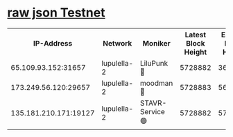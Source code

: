 [raw json Testnet](https://rpc-check.jaclalt.stavr.tech/jaclalt/rpc-jaclalt-result.json)
=

<table><tr><th>IP-Address</th><th>Network</th><th>Moniker</th><th>Latest Block Height</th><th>Earliest Block Height</th><th>Catching Up</th><th>Tx Index</th><th>Voting Power</th><th>Scan Time</th></tr><tr><td>65.109.93.152:31657</td><td>lupulella-2</td><td>LiluPunk 🔴</td><td>5728882</td><td>3688866</td><td>False</td><td>on</td><td>685133</td><td>2023-12-15T07:07:12.910997906UTC</td></tr><tr><td>173.249.56.120:29657</td><td>lupulella-2</td><td>moodman 🔴</td><td>5728883</td><td>5631101</td><td>False</td><td>off</td><td>769094</td><td>2023-12-15T07:07:19.430816182UTC</td></tr><tr><td>135.181.210.171:19127</td><td>lupulella-2</td><td>STAVR-Service 🟢</td><td>5728882</td><td>5727801</td><td>False</td><td>on</td><td>0</td><td>2023-12-15T07:07:12.476514477UTC</td></tr></table>
